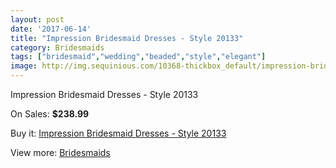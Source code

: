 ```yaml
---
layout: post
date: '2017-06-14'
title: "Impression Bridesmaid Dresses - Style 20133"
category: Bridesmaids
tags: ["bridesmaid","wedding","beaded","style","elegant"]
image: http://img.sequinious.com/10368-thickbox_default/impression-bridesmaid-dresses-style-20133.jpg
---
```

Impression Bridesmaid Dresses - Style 20133

On Sales: **$238.99**
<a href="https://www.sequinious.com/bridesmaids/4650-impression-bridesmaid-dresses-style-20133.html"><amp-img layout="responsive" width="600" height="600" src="//img.sequinious.com/10368-thickbox_default/impression-bridesmaid-dresses-style-20133.jpg" alt="Impression Bridesmaid Dresses - Style 20133 0" /></a>

Buy it: [Impression Bridesmaid Dresses - Style 20133](https://www.sequinious.com/bridesmaids/4650-impression-bridesmaid-dresses-style-20133.html "Impression Bridesmaid Dresses - Style 20133")

View more: [Bridesmaids](https://www.sequinious.com/3-bridesmaids "Bridesmaids")